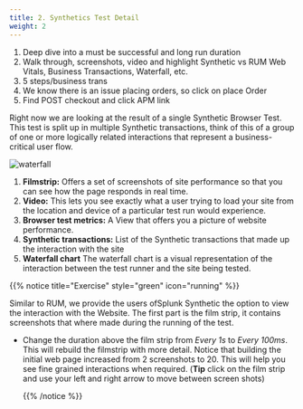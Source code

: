 ```yaml
---
title: 2. Synthetics Test Detail
weight: 2
---
```


1. Deep dive into a   must be successful and long run duration
2. Walk through, screenshots, video and highlight Synthetic vs RUM Web Vitals, Business Transactions, Waterfall, etc.
3. 5 steps/business trans
4. We know there is an issue placing orders, so click on place Order
5. Find POST checkout and click APM link

Right now we are looking at the result of a single Synthetic Browser Test. This test is split up in multiple Synthetic transactions, think of this of a group of one or more logically related interactions that represent a business-critical user flow.

![waterfall](../images/synth-waterfall.png)

1. **Filmstrip:** Offers a set of screenshots of site performance so that you can see how the page responds in real time.
2. **Video:** This lets you see exactly what a user trying to load your site from the location and device of a particular test run would experience.
3. **Browser test metrics:**  A View that offers you a picture of website performance.
4. **Synthetic transactions:**  List of the Synthetic transactions that made up the interaction with the site
5. **Waterfall chart**  The waterfall chart is a visual representation of the interaction between the test runner and the site being tested.

{{% notice title="Exercise" style="green" icon="running" %}}

Similar to RUM, we provide the users ofSplunk Synthetic the option to view the interaction with the Website.
The first part is the film strip, it contains screenshots that where made during the running of the test.

* Change the duration above the film strip from *Every 1s* to *Every 100ms*. This will rebuild the filmstrip with more detail. Notice that building the initial web page increased from 2 screenshots to 20. This will help you see fine grained interactions  when required. (**Tip** click on the film strip and use your left and right arrow to move between screen shots)

  {{% /notice %}}
